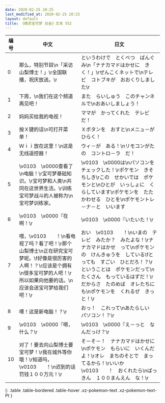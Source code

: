 ```yaml
---
date: 2020-02-25 20:25
last_modified_at: 2020-02-25 20:25
layout: default
title: 《精灵宝可梦 白金》文本 552
---
```

| 编号 | 中文 | 日文 |
| ---- | ---- | ---- |
| 0 | 那么，特别节目\n「采访山梨博士！」\r全国联播，祝庆放送。\r | というわけで　とくべつ　ばんぐみ\n「ナナカマドはかせに　きく！」\rぜんこくネットで\nテレビ　コトブキが　おおくりしました\r |
| 1 | 下周，\n我们在这个频道再见吧！ | また　らいしゅう　このチャンネルで\nおあいしましょう！ |
| 2 | 妈妈买给我的电视！ | ママが　かってくれた　テレビだ！ |
| 3 | 按Ｘ键的话\n可打开菜单！ | Ｘボタンを　おすと\nメニュ－が　ひらく！ |
| 4 | Ｗｉｉ放在这里！\n这是无线遥控器！ | ウィ－が　ある！\nリモコンがたの　コントロ－ラ　だ！ |
| 5 | \v0103　\x0000查看了\n电脑！\r宝可梦基础知识。\r宝可梦和人类\n共同在这世界生活。\r训练宝可梦战斗的人被称为\n宝可梦训练家。 | \v0103　\x0000は\nパソコンを　チェックした！\rポケモン　きそちしき\rこの　せかいでは　ポケモンと\nひとが　いっしょに　くらしています\rポケモンを　たたかわせる　ひとを\nポケモントレ－ナ－と　いいます |
| 6 | \v0103　\x0000『在啊！\r | \v0103　\x0000『いたいた！\r |
| 7 | 喂，\v0103　　！\n看电视了吗？看了吧！\r那个山梨博士\n正在研究宝可梦呢。\f好像是很厉害的人啊！？\r应该是个拥有\n很多宝可梦的人吧！\r所以如果向他要的话。\n应该会送宝可梦给我们吧！\r | おい　\v0103　　！\nいまの　テレビ　みたか？　みたよな！\rナナカマドはかせ　って\nポケモンの　けんきゅうを　している\fとっても　すごい　ひとだろ！？\rということは　ポケモンだって\nたくさん　もっているはずだ！\rだからさ　たのめば　オレたちにも\nポケモンを　くれるぜ　きっと！\r |
| 8 | 噢！这是新电脑！？\r | おっ！　これって\nあたらしい　パソコン！？\r |
| 9 | \v0103　\x0000『嗯，什么？\r | \v0103　\x0000『え－っと　なんだっけ？\r |
| 10 | 对了！要去向山梨博士要宝可梦！\r我在城外等你哦！\r知道吗，\v0103　　！\n迟到的话罚钱１００万元！\r | そ－そ－！　ナナカマドはかせに\nポケモン　もらいに　いくんだよ！\rオレ　まちのそとで　まってるから！\rいいか　\v0103　　！　おくれたら\nばっきん　１００まんえん　な！\r |
{: .table .table-bordered .table-hover .xz-pokemon-text .xz-pokemon-text-Pt }